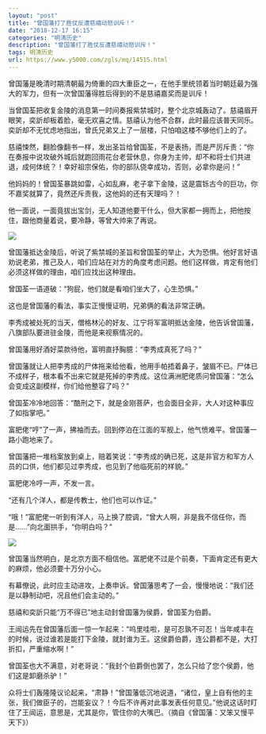 ```yaml
---
layout: "post"
title: "曾国藩打了胜仗反遭慈禧动怒训斥！"
date: "2018-12-17 16:15"
categories: "明清历史"
description: "曾国藩打了胜仗反遭慈禧动怒训斥！"
tags: 明清历史
url: https://www.y5000.com/zgls/mq/14515.html
---
```






曾国藩是晚清时期清朝最为倚重的四大重臣之一，在他手里统领着当时朝廷最为强大的军力，但有一次曾国藩得胜后得到的不是慈禧嘉奖而是训斥！

当曾国荃把收复金陵的消息第一时间奏报紫禁城时，整个北京城轰动了。慈禧眉开眼笑，奕訢却板着脸，毫无欢喜之情。慈禧认为他不合群，此时最应该普天同乐。奕訢却不无忧虑地指出，曾氏兄弟又上了一层楼，只怕咱这楼不够他们上的了。

慈禧悚然，翻脸像翻书一样，发出圣旨给曾国荃，不是表扬，而是严厉斥责：“你在奏报中说攻破外城后就跑回雨花台老营休息，你身为主帅，却不和将士们共进退，成何体统？！幸好祖宗保佑，你的部队侥幸成功，否则，必拿你是问！”

他妈妈的！曾国荃暴跳如雷，心如乱麻，老子拿下金陵，这是震铄古今的巨功，你不嘉奖就算了，竟然还斥责我，这他妈的还有天理吗？！

他一面说，一面竟拔出宝剑，无人知道他要干什么，但大家都一拥而上，把他按住，跟他商量着说，要冷静，等曾大帅来了再说。

![](https://img.y5000.com/uploads/allimg/170222/133540K43-0.jpg)

曾国藩抵达金陵后，听说了紫禁城的圣旨和曾国荃的举止，大为恐惧。他好言好语劝说老弟，推己及人，咱们应站在对方的角度考虑问题。他们这样做，肯定有他们必须这样做的理由，咱们应找出这种理由。

曾国荃一语道破：“狗屁，他们就是看咱们坐大了，心生恐惧。”

这也是曾国藩的看法，事实正慢慢证明，兄弟俩的看法非常正确。

李秀成被处死的当天，僧格林沁的好友、江宁将军富明抵达金陵，他告诉曾国藩，八旗部队要进驻金陵，而他是来视察情况的。

曾国藩用好酒好菜款待他，富明直抒胸臆：“李秀成真死了吗？”

曾国藩就让人把李秀成的尸体拖来给他看，他用手帕捂着鼻子，皱眉不已。尸体已不成样子，根本看不出来它就是死掉的李秀成。这位满洲肥佬质问曾国藩：“怎么会变成这副模样，你们给他整容了吗？”

曾国荃冷冷地回答：“酷刑之下，就是金刚菩萨，也会面目全非，大人对这种事应了如指掌吧。”

富肥佬“哼”了一声，拂袖而去。回到停泊在江面的军舰上，他气愤难平。曾国藩一路小跑地来了。

曾国藩把一堆档案放到桌上，赔着笑说：“李秀成的确已死，这是非官方和军方人员的口供，他们都见过李秀成，也见到了他临死前的样貌。”

富肥佬冷哼一声，不发一言。

“还有几个洋人，都是传教士，他们也可以作证。”

“哦！”富肥佬一听到有洋人，马上换了腔调，“曾大人啊，非是我不信任你，而是……”向北面拱手，“你明白吗？”

![](https://img.y5000.com/uploads/allimg/170222/1335401155-1.jpg)

曾国藩当然明白，是北京方面不相信他。富肥佬不过是个前奏，下面肯定还有更大的麻烦，他必须要十万分小心。

有幕僚说，此时应主动进攻，上奏申诉。曾国藩思考了一会，慢慢地说：“我们还是以静制动吧，况且他们会主动的。”

慈禧和奕訢只能“万不得已”地主动封曾国藩为侯爵，曾国荃为伯爵。

王闿运先在曾国藩后面一惊一乍起来：“呜里哇啦，是可忍孰不可忍！当年咸丰在的时候，说过谁若是能打下金陵，就封谁为王。这侯爵伯爵，连公爵都不是，大打折扣，严重缩水啊！”

曾国荃也大不满意，对老哥说：“我封个伯爵倒也罢了，怎么只给了您个侯爵，他们这是卸磨杀驴！”

众将士们轰隆隆议论起来，“肃静！”曾国藩低沉地说道，“诸位，皇上自有他的主张，我们做臣子的，岂能妄议？！今后不许再对此事发表任何意见。”他说这话时盯住了王闿运，意思是，尤其是你，管住你的大嘴巴。（摘自《曾国藩：又笨又慢平天下》）
